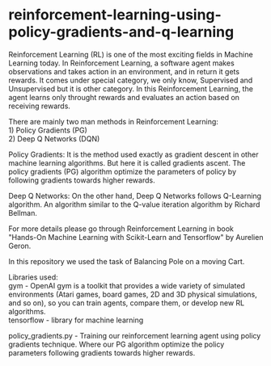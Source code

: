 # reinforcement-learning-using-policy-gradients-and-q-learning

Reinforcement Learning (RL) is one of the most exciting fields in Machine Learning today. In Reinforcement Learning, a software agent makes observations and takes action in an environment, and in return it gets rewards. It comes under special category, we only know, Supervised and Unsupervised but it is other category. In this Reinforcement Learning, the agent learns only throught rewards and evaluates an action based on receiving rewards.  

There are mainly two man methods in Reinforcement Learning:  
    1) Policy Gradients (PG)  
    2) Deep Q Networks (DQN)  

Policy Gradients: It is the method used exactly as gradient descent in other machine learning algorithms. But here it is called gradients ascent. The policy gradients (PG) algorithm optimize the parameters of policy by following gradients towards higher rewards.  

Deep Q Networks: On the other hand, Deep Q Networks follows Q-Learning algorithm. An algorithm similar to the Q-value iteration algorithm by Richard Bellman.  

For more details please go through Reinforcement Learning in book "Hands-On Machine Learning with Scikit-Learn and Tensorflow" by Aurelien Geron.  

In this repository we used the task of Balancing Pole on a moving Cart.  

Libraries used:  
    gym - OpenAI gym is a toolkit that provides a wide variety of simulated environments (Atari games, board games, 2D and 3D physical simulations, and so on), so you can train agents, compare them, or develop new RL algorithms.  
    tensorflow - library for machine learning  

policy_gradients.py - Training our reinforcement learning agent using policy gradients technique. Where our PG algorithm optimize the policy parameters following gradients towards higher rewards.  
